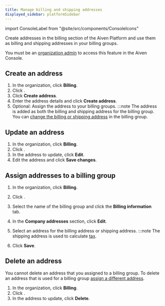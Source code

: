 ```yaml
---
title: Manage billing and shipping addresses
displayed_sidebar: platformSidebar
---
```


import ConsoleLabel from "@site/src/components/ConsoleIcons"

Create addresses in the billing section of the Aiven Platform and use them as billing and shipping addresses in your billing groups.

You must be an
[organization admin](/docs/platform/concepts/permissions#organization-roles-and-permissions)
to access this feature in the Aiven Console.

## Create an address

1.  In the organization, click **Billing**.
1.  Click <ConsoleLabel name="billingaddress"/>.
1.  Click **Create address**.
1.  Enter the address details and click **Create address**.
1.  Optional: Assign the address to your billing groups.
    :::note
    The address is added as both the billing and shipping address for the billing group.
    You can [change the billing or shipping address](#assign-addresses-to-a-billing-group)
    in the billing group.

## Update an address

1.  In the organization, click **Billing**.
1.  Click <ConsoleLabel name="billingaddress"/>.
1.  In the address to update, click **Edit**.
1.  Edit the address and click **Save changes**.

## Assign addresses to a billing group

1.  In the organization, click **Billing**.
1.  Click <ConsoleLabel name="billinggroups"/>.
1.  Select the name of the billing group and click the **Billing information** tab.
1.  In the **Company addresses** section, click **Edit**.
1.  Select an address for the billing address or shipping address.
    :::note
    The shipping address is used to calculate [tax](/docs/platform/concepts/tax-information).

1.  Click **Save**.

## Delete an address

You cannot delete an address that you assigned to a billing group. To delete an address
that is used for a billing group
[assign a different address](#assign-addresses-to-a-billing-group).

1.  In the organization, click **Billing**.
1.  Click <ConsoleLabel name="billingaddress"/>.
1.  In the address to update, click **Delete**.
